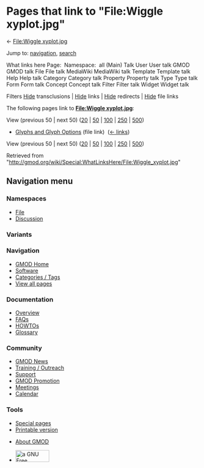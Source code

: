 <div id="mw-page-base" class="noprint">

</div>

<div id="mw-head-base" class="noprint">

</div>

<div id="content" class="mw-body" role="main">

<span id="top"></span>

<div id="mw-js-message" style="display:none;">

</div>



# <span dir="auto">Pages that link to "File:Wiggle xyplot.jpg"</span>

<div id="bodyContent">

<div id="contentSub">

← [File:Wiggle
xyplot.jpg](/wiki/File:Wiggle_xyplot.jpg "File:Wiggle xyplot.jpg")

</div>

<div id="jump-to-nav" class="mw-jump">

Jump to: [navigation](#mw-navigation), [search](#p-search)

</div>

<div id="mw-content-text">

What links here Page:  Namespace:  all (Main) Talk User User talk GMOD
GMOD talk File File talk MediaWiki MediaWiki talk Template Template talk
Help Help talk Category Category talk Property Property talk Type Type
talk Form Form talk Concept Concept talk Filter Filter talk Widget
Widget talk

Filters
[Hide](/mediawiki/index.php?title=Special:WhatLinksHere/File:Wiggle_xyplot.jpg&hidetrans=1 "Special:WhatLinksHere/File:Wiggle xyplot.jpg")
transclusions \|
[Hide](/mediawiki/index.php?title=Special:WhatLinksHere/File:Wiggle_xyplot.jpg&hidelinks=1 "Special:WhatLinksHere/File:Wiggle xyplot.jpg")
links \|
[Hide](/mediawiki/index.php?title=Special:WhatLinksHere/File:Wiggle_xyplot.jpg&hideredirs=1 "Special:WhatLinksHere/File:Wiggle xyplot.jpg")
redirects \|
[Hide](/mediawiki/index.php?title=Special:WhatLinksHere/File:Wiggle_xyplot.jpg&hideimages=1 "Special:WhatLinksHere/File:Wiggle xyplot.jpg")
file links

The following pages link to **[File:Wiggle
xyplot.jpg](/wiki/File:Wiggle_xyplot.jpg "File:Wiggle xyplot.jpg")**:

View (previous 50 \| next 50)
([20](/mediawiki/index.php?title=Special:WhatLinksHere/File:Wiggle_xyplot.jpg&limit=20 "Special:WhatLinksHere/File:Wiggle xyplot.jpg")
\|
[50](/mediawiki/index.php?title=Special:WhatLinksHere/File:Wiggle_xyplot.jpg&limit=50 "Special:WhatLinksHere/File:Wiggle xyplot.jpg")
\|
[100](/mediawiki/index.php?title=Special:WhatLinksHere/File:Wiggle_xyplot.jpg&limit=100 "Special:WhatLinksHere/File:Wiggle xyplot.jpg")
\|
[250](/mediawiki/index.php?title=Special:WhatLinksHere/File:Wiggle_xyplot.jpg&limit=250 "Special:WhatLinksHere/File:Wiggle xyplot.jpg")
\|
[500](/mediawiki/index.php?title=Special:WhatLinksHere/File:Wiggle_xyplot.jpg&limit=500 "Special:WhatLinksHere/File:Wiggle xyplot.jpg"))

- [Glyphs and Glyph
  Options](/wiki/Glyphs_and_Glyph_Options "Glyphs and Glyph Options")
  (file link) ‎ <span class="mw-whatlinkshere-tools">([←
  links](/mediawiki/index.php?title=Special:WhatLinksHere&target=Glyphs+and+Glyph+Options "Special:WhatLinksHere"))</span>

View (previous 50 \| next 50)
([20](/mediawiki/index.php?title=Special:WhatLinksHere/File:Wiggle_xyplot.jpg&limit=20 "Special:WhatLinksHere/File:Wiggle xyplot.jpg")
\|
[50](/mediawiki/index.php?title=Special:WhatLinksHere/File:Wiggle_xyplot.jpg&limit=50 "Special:WhatLinksHere/File:Wiggle xyplot.jpg")
\|
[100](/mediawiki/index.php?title=Special:WhatLinksHere/File:Wiggle_xyplot.jpg&limit=100 "Special:WhatLinksHere/File:Wiggle xyplot.jpg")
\|
[250](/mediawiki/index.php?title=Special:WhatLinksHere/File:Wiggle_xyplot.jpg&limit=250 "Special:WhatLinksHere/File:Wiggle xyplot.jpg")
\|
[500](/mediawiki/index.php?title=Special:WhatLinksHere/File:Wiggle_xyplot.jpg&limit=500 "Special:WhatLinksHere/File:Wiggle xyplot.jpg"))

</div>

<div class="printfooter">

Retrieved from
"<http://gmod.org/wiki/Special:WhatLinksHere/File:Wiggle_xyplot.jpg>"

</div>

<div id="catlinks" class="catlinks catlinks-allhidden">

</div>

<div class="visualClear">

</div>

</div>

</div>

<div id="mw-navigation">

## Navigation menu

<div id="mw-head">



<div id="left-navigation">

<div id="p-namespaces" class="vectorTabs" role="navigation"
aria-labelledby="p-namespaces-label">

### Namespaces

- <span id="ca-nstab-image"><a href="/wiki/File:Wiggle_xyplot.jpg" accesskey="c"
  title="View the file page [c]">File</a></span>
- <span id="ca-talk"><a
  href="/mediawiki/index.php?title=File_talk:Wiggle_xyplot.jpg&amp;action=edit&amp;redlink=1"
  accesskey="t"
  title="Discussion about the content page [t]">Discussion</a></span>

</div>

<div id="p-variants" class="vectorMenu emptyPortlet" role="navigation"
aria-labelledby="p-variants-label">

### 

### Variants[](#)

<div class="menu">

</div>

</div>

</div>

<div id="right-navigation">





</div>



</div>

</div>

</div>

<div id="mw-panel">

<div id="p-logo" role="banner">

<a href="/wiki/Main_Page"
style="background-image: url(http://gmod.org/images/GMOD-cogs.png);"
title="Visit the main page"></a>

</div>

<div id="p-Navigation" class="portal" role="navigation"
aria-labelledby="p-Navigation-label">

### Navigation

<div class="body">

- <span id="n-GMOD-Home">[GMOD Home](/wiki/Main_Page)</span>
- <span id="n-Software">[Software](/wiki/GMOD_Components)</span>
- <span id="n-Categories-.2F-Tags">[Categories /
  Tags](/wiki/Categories)</span>
- <span id="n-View-all-pages">[View all
  pages](/wiki/Special:AllPages)</span>

</div>

</div>

<div id="p-Documentation" class="portal" role="navigation"
aria-labelledby="p-Documentation-label">

### Documentation

<div class="body">

- <span id="n-Overview">[Overview](/wiki/Overview)</span>
- <span id="n-FAQs">[FAQs](/wiki/Category:FAQ)</span>
- <span id="n-HOWTOs">[HOWTOs](/wiki/Category:HOWTO)</span>
- <span id="n-Glossary">[Glossary](/wiki/Glossary)</span>

</div>

</div>

<div id="p-Community" class="portal" role="navigation"
aria-labelledby="p-Community-label">

### Community

<div class="body">

- <span id="n-GMOD-News">[GMOD News](/wiki/GMOD_News)</span>
- <span id="n-Training-.2F-Outreach">[Training /
  Outreach](/wiki/Training_and_Outreach)</span>
- <span id="n-Support">[Support](/wiki/Support)</span>
- <span id="n-GMOD-Promotion">[GMOD
  Promotion](/wiki/GMOD_Promotion)</span>
- <span id="n-Meetings">[Meetings](/wiki/Meetings)</span>
- <span id="n-Calendar">[Calendar](/wiki/Calendar)</span>

</div>

</div>

<div id="p-tb" class="portal" role="navigation"
aria-labelledby="p-tb-label">

### Tools

<div class="body">

- <span id="t-specialpages"><a href="/wiki/Special:SpecialPages" accesskey="q"
  title="A list of all special pages [q]">Special pages</a></span>
- <span id="t-print"><a
  href="/mediawiki/index.php?title=Special:WhatLinksHere/File:Wiggle_xyplot.jpg&amp;printable=yes"
  rel="alternate" accesskey="p"
  title="Printable version of this page [p]">Printable version</a></span>

</div>

</div>

</div>

</div>

<div id="footer" role="contentinfo">

- <span id="footer-places-about">[About
  GMOD](/wiki/GMOD:About "GMOD:About")</span>

<!-- -->

- <span id="footer-copyrightico">[<img src="http://www.gnu.org/graphics/gfdl-logo-small.png" width="88"
  height="31" alt="a GNU Free Documentation License" />](http://www.gnu.org/licenses/fdl-1.3.html)</span>


<div style="clear:both">

</div>

</div>
